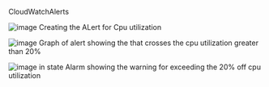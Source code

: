 CloudWatchAlerts

![image](https://github.com/user-attachments/assets/9a92f769-66b9-4909-ba67-2a0baba6ee99)
Creating the ALert for Cpu utilization 

![image](https://github.com/user-attachments/assets/921ac69e-08c9-42b4-8af9-e85e1c6401f0)
Graph of alert showing the that crosses the cpu utilization greater than 20%

![image](https://github.com/user-attachments/assets/9b1e2048-ce07-4ce1-8f9f-c4ea9a4f20f6)
in state Alarm showing the warning for exceeding the 20% off cpu utilization
